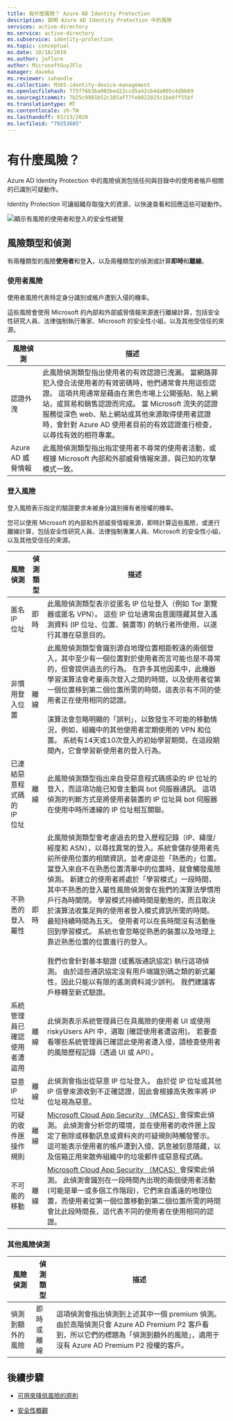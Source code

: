 ```yaml
---
title: 有什麼風險？ Azure AD Identity Protection
description: 說明 Azure AD Identity Protection 中的風險
services: active-directory
ms.service: active-directory
ms.subservice: identity-protection
ms.topic: conceptual
ms.date: 10/18/2019
ms.author: joflore
author: MicrosoftGuyJFlo
manager: daveba
ms.reviewer: sahandle
ms.collection: M365-identity-device-management
ms.openlocfilehash: 775ff6b3ba003bed22ccd5a42cb4da005c4dbb69
ms.sourcegitcommit: 7b25c9981b52c385af77feb022825c1be6ff55bf
ms.translationtype: MT
ms.contentlocale: zh-TW
ms.lasthandoff: 03/13/2020
ms.locfileid: "79253685"
---
```

# <a name="what-is-risk"></a>有什麼風險？

Azure AD Identity Protection 中的風險偵測包括任何與目錄中的使用者帳戶相關的已識別可疑動作。

Identity Protection 可讓組織存取強大的資源，以快速查看和回應這些可疑動作。 

![顯示有風險的使用者和登入的安全性總覽](./media/concept-identity-protection-risks/identity-protection-security-overview.png)

## <a name="risk-types-and-detection"></a>風險類型和偵測

有兩種類型的風險**使用者**和登**入**，以及兩種類型的偵測或計算**即時**和**離線**。

### <a name="user-risk"></a>使用者風險

使用者風險代表特定身分識別或帳戶遭到入侵的機率。 

這些風險會使用 Microsoft 的內部和外部威脅情報來源進行離線計算，包括安全性研究人員、法律強制執行專家、Microsoft 的安全性小組，以及其他受信任的來源。

| 風險偵測 | 描述 |
| --- | --- |
| 認證外洩 | 此風險偵測類型指出使用者的有效認證已洩漏。 當網路罪犯入侵合法使用者的有效密碼時，他們通常會共用這些認證。 這項共用通常是藉由在黑色市場上公開張貼、貼上網站，或貿易和銷售認證而完成。 當 Microsoft 流失的認證服務從深色 web、貼上網站或其他來源取得使用者認證時，會針對 Azure AD 使用者目前的有效認證進行檢查，以尋找有效的相符專案。 |
| Azure AD 威脅情報 | 此風險偵測類型指出指定使用者不尋常的使用者活動，或根據 Microsoft 內部和外部威脅情報來源，與已知的攻擊模式一致。 |

### <a name="sign-in-risk"></a>登入風險

登入風險表示指定的驗證要求未被身分識別擁有者授權的機率。 

您可以使用 Microsoft 的內部和外部威脅情報來源，即時計算這些風險，或進行離線計算，包括安全性研究人員、法律強制專業人員、Microsoft 的安全性小組，以及其他受信任的來源。

| 風險偵測 | 偵測類型 | 描述 |
| --- | --- | --- |
| 匿名 IP 位址 | 即時 | 此風險偵測類型表示從匿名 IP 位址登入（例如 Tor 瀏覽器或匿名 VPN）。 這些 IP 位址通常由意圖隱藏其登入遙測資料 (IP 位址、位置、裝置等) 的執行者所使用，以遂行其潛在惡意目的。 |
| 非慣用登入位置 | 離線 | 此風險偵測類型會識別源自地理位置相距較遠的兩個登入，其中至少有一個位置對於使用者而言可能也是不尋常的，但會提供過去的行為。 在許多其他因素中，此機器學習演算法會考量兩次登入之間的時間，以及使用者從第一個位置移到第二個位置所需的時間，這表示有不同的使用者正在使用相同的認證。 <br><br> 演算法會忽略明顯的「誤判」，以致發生不可能的移動情況，例如，組織中的其他使用者定期使用的 VPN 和位置。 系統有14天或10次登入的初始學習期間，在這段期間內，它會學習新使用者的登入行為。 |
| 已連結惡意程式碼的 IP 位址 | 離線 | 此風險偵測類型指出來自受惡意程式碼感染的 IP 位址的登入，而這項功能已知會主動與 bot 伺服器通訊。 這項偵測的判斷方式是將使用者裝置的 IP 位址與 bot 伺服器在使用中時所連線的 IP 位址相互關聯。 |
| 不熟悉的登入屬性 | 即時 | 此風險偵測類型會考慮過去的登入歷程記錄（IP、緯度/經度和 ASN），以尋找異常的登入。系統會儲存使用者先前所使用位置的相關資訊，並考慮這些「熟悉的」位置。 當登入來自不在熟悉位置清單中的位置時，就會觸發風險偵測。 新建立的使用者將處於「學習模式」一段時間，其中不熟悉的登入屬性風險偵測會在我們的演算法學慣用戶行為時關閉。 學習模式持續時間是動態的，而且取決於演算法收集足夠的使用者登入模式資訊所需的時間。 最短持續時間為五天。 使用者可以在長時間沒有活動後回到學習模式。 系統也會忽略從熟悉的裝置以及地理上靠近熟悉位置的位置進行的登入。 <br><br> 我們也會針對基本驗證 (或舊版通訊協定) 執行這項偵測。 由於這些通訊協定沒有用戶端識別碼之類的新式屬性，因此只能以有限的遙測資料減少誤判。 我們建議客戶移轉至新式驗證。 |
| 系統管理員已確認使用者遭盜用 | 離線 | 此偵測表示系統管理員已在具風險的使用者 UI 或使用 riskyUsers API 中，選取 [確認使用者遭盜用]。 若要查看哪些系統管理員已確認此使用者遭入侵，請檢查使用者的風險歷程記錄（透過 UI 或 API）。 |
| 惡意 IP 位址 | 離線 | 此偵測會指出從惡意 IP 位址登入。 由於從 IP 位址或其他 IP 信譽來源收到不正確認證，因此會根據高失敗率將 IP 位址視為惡意。 |
| 可疑的收件匣操作規則 | 離線 | [Microsoft Cloud App Security （MCAS）](/cloud-app-security/anomaly-detection-policy#suspicious-inbox-manipulation-rules)會探索此偵測。 此偵測會分析您的環境，並在使用者的收件匣上設定了刪除或移動訊息或資料夾的可疑規則時觸發警示。 這可能表示使用者的帳戶遭到入侵、訊息被刻意隱藏，以及信箱正用來散佈組織中的垃圾郵件或惡意程式碼。 |
| 不可能的移動 | 離線 | [Microsoft Cloud App Security （MCAS）](/cloud-app-security/anomaly-detection-policy#impossible-travel)會探索此偵測。 此偵測會識別在一段時間內出現的兩個使用者活動 (可能是單一或多個工作階段)，它們來自遙遠的地理位置，而使用者從第一個位置移動到第二個位置所需的時間會比此段時間長，這代表不同的使用者在使用相同的認證。 |

### <a name="other-risk-detections"></a>其他風險偵測

| 風險偵測 | 偵測類型 | 描述 |
| --- | --- | --- |
| 偵測到額外的風險 | 即時或離線 | 這項偵測會指出偵測到上述其中一個 premium 偵測。 由於高階偵測只會 Azure AD Premium P2 客戶看到，所以它們的標題為「偵測到額外的風險」，適用于沒有 Azure AD Premium P2 授權的客戶。 |

## <a name="next-steps"></a>後續步驟

- [可用來降低風險的原則](concept-identity-protection-policies.md)

- [安全性概觀](concept-identity-protection-security-overview.md)
